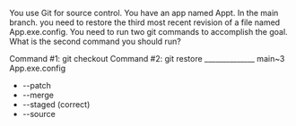 You use Git for source control. You have an app named Appt.
In the main branch. you need to restore the third most recent revision of a file named App.exe.config.
You need to run two git commands to accomplish the goal. What is the second command you should run?

Command #1: git checkout
Command #2: git restore ______________ main~3 App.exe.config

- --patch
- --merge
- --staged (correct)
- --source